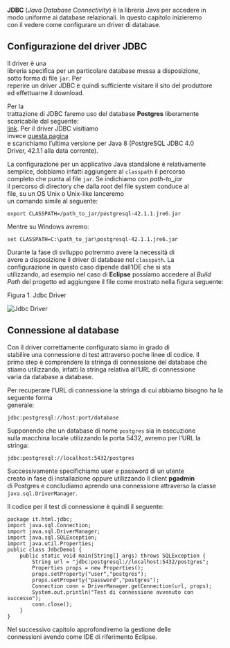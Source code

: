 **JDBC** (_Java Database Connectivity_) è la libreria Java per accedere in  
modo uniforme ai database relazionali. In questo capitolo inizieremo  
con il vedere come configurare un driver di database.

Configurazione del driver JDBC
------------------------------

Il driver è una  
libreria specifica per un particolare database messa a disposizione,  
sotto forma di file `jar`. Per  
reperire un driver JDBC è quindi sufficiente visitare il sito del produttore  
ed effettuarne il download.

Per la  
trattazione di JDBC faremo uso del database **Postgres** liberamente  
scaricabile dal seguente:[  
link](https://www.postgresql.org/download/). Per il driver JDBC visitiamo  
invece [questa pagina](
https://jdbc.postgresql.org/download.html)  
e scarichiamo l’ultima versione per Java 8 (PostgreSQL JDBC 4.0  
Driver, 42.1.1 alla data corrente).

La configurazione per un applicativo Java standalone è relativamente  
semplice, dobbiamo infatti aggiungere al `classpath` il percorso  
completo che punta al file `jar`. Se indichiamo con _path-to_jar_  
il percorso di directory che dalla root del file system conduce al  
file, su un OS Unix o Unix-like lanceremo  
un comando simile al seguente:

```
export CLASSPATH=/path_to_jar/postgresql-42.1.1.jre6.jar
```

Mentre su Windows avremo:

```
set CLASSPATH=C:\path_to_jar\postgresql-42.1.1.jre6.jar
```

Durante la fase di sviluppo potremmo avere la necessità di  
avere a disposizione il driver di database nel `classpath`. La  
configurazione in questo caso dipende dall’IDE che si sta  
utilizzando, ad esempio nel caso di **Eclipse** possiamo accedere al _Build  
Path_ del progetto ed aggiungere il file come mostrato nella figura seguente:

Figura 1. Jdbc Driver

![Jdbc Driver](https://tbm-html.s3.amazonaws.com/app/uploads/2017/07/jdbc_driver.png)

Connessione al database
-----------------------

Con il driver correttamente configurato siamo in grado di  
stabilire una connessione di test attraverso poche linee di codice. Il  
primo step è comprendere la stringa di connessione del database che  
stiamo utilizzando, infatti la stringa relativa all’URL di connessione  
varia da database a database.

Per recuperare l’URL di connessione la stringa di cui abbiamo bisogno ha la seguente forma  
generale:

```
jdbc:postgresql://host:port/database
```

Supponendo che un database di nome `postgres` sia in esecuzione  
sulla macchina locale utilizzando la porta 5432, avremo per l’URL la  
stringa:

```
jdbc:postgresql://localhost:5432/postgres
```

Successivamente specifichiamo user e password di un utente  
creato in fase di installazione oppure utilizzando il client **pgadmin**  
di Postgres e concludiamo aprendo una connessione attraverso la classe  
`java.sql.DriverManager`.

Il codice per il test di connessione è quindi il seguente:

```
package it.html.jdbc;
import java.sql.Connection;
import java.sql.DriverManager;
import java.sql.SQLException;
import java.util.Properties;
public class JdbcDemo1 {
	public static void main(String[] args) throws SQLException {
		String url = "jdbc:postgresql://localhost:5432/postgres";
		Properties props = new Properties();
		props.setProperty("user","postgres");
		props.setProperty("password","postgres");
		Connection conn = DriverManager.getConnection(url, props);
		System.out.println("Test di connessione avvenuto con successo");
		conn.close();
	}
}
```

Nel successivo capitolo approfondiremo la gestione delle  
connessioni avendo come IDE di riferimento Eclipse.